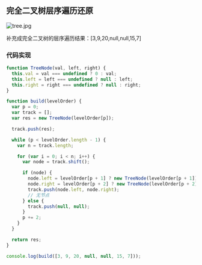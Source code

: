 ## 完全二叉树层序遍历还原

![tree.jpg](https://assets.leetcode.com/uploads/2021/02/19/tree.jpg)

补充成完全二叉树的层序遍历结果：[3,9,20,null,null,15,7]

### 代码实现

```js
function TreeNode(val, left, right) {
  this.val = val === undefined ? 0 : val;
  this.left = left === undefined ? null : left;
  this.right = right === undefined ? null : right;
}

function build(levelOrder) {
  var p = 0;
  var track = [];
  var res = new TreeNode(levelOrder[p]);

  track.push(res);

  while (p < levelOrder.length - 1) {
    var n = track.length;

    for (var i = 0; i < n; i++) {
      var node = track.shift();

      if (node) {
        node.left = levelOrder[p + 1] ? new TreeNode(levelOrder[p + 1]) : null;
        node.right = levelOrder[p + 2] ? new TreeNode(levelOrder[p + 2]) : null;
        track.push(node.left, node.right);
        // 无节点
      } else {
        track.push(null, null);
      }
      p += 2;
    }
  }

  return res;
}

console.log(build([3, 9, 20, null, null, 15, 7]));
```
